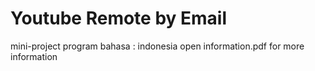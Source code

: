 # Youtube Remote by Email
mini-project program
bahasa : indonesia
open information.pdf for more information
